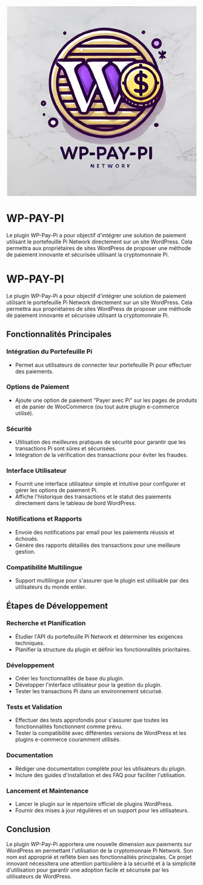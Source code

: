 <div>
  <div align="center">
    <img src="/wp-pay-pi-backgroundBreak.png" alt="Logo de WP-Pay-Pi" />
  </div>
  
  <!-- Contenu -->
  <h1>WP-PAY-PI</h1>
  <p>Le plugin WP-Pay-Pi a pour objectif d'intégrer une solution de paiement utilisant le portefeuille Pi Network directement sur un site WordPress. Cela permettra aux propriétaires de sites WordPress de proposer une méthode de paiement innovante et sécurisée utilisant la cryptomonnaie Pi.</p>
</div>

# WP-PAY-PI
Le plugin WP-Pay-Pi a pour objectif d'intégrer une solution de paiement utilisant le portefeuille Pi Network directement sur un site WordPress. Cela permettra aux propriétaires de sites WordPress de proposer une méthode de paiement innovante et sécurisée utilisant la cryptomonnaie Pi.

## Fonctionnalités Principales

### Intégration du Portefeuille Pi
- Permet aux utilisateurs de connecter leur portefeuille Pi pour effectuer des paiements.

### Options de Paiement
- Ajoute une option de paiement "Payer avec Pi" sur les pages de produits et de panier de WooCommerce (ou tout autre plugin e-commerce utilisé).

### Sécurité
- Utilisation des meilleures pratiques de sécurité pour garantir que les transactions Pi sont sûres et sécurisées.
- Intégration de la vérification des transactions pour éviter les fraudes.

### Interface Utilisateur
- Fournit une interface utilisateur simple et intuitive pour configurer et gérer les options de paiement Pi.
- Affiche l'historique des transactions et le statut des paiements directement dans le tableau de bord WordPress.

### Notifications et Rapports
- Envoie des notifications par email pour les paiements réussis et échoués.
- Génère des rapports détaillés des transactions pour une meilleure gestion.

### Compatibilité Multilingue
- Support multilingue pour s'assurer que le plugin est utilisable par des utilisateurs du monde entier.

## Étapes de Développement

### Recherche et Planification
- Étudier l'API du portefeuille Pi Network et déterminer les exigences techniques.
- Planifier la structure du plugin et définir les fonctionnalités prioritaires.

### Développement
- Créer les fonctionnalités de base du plugin.
- Développer l'interface utilisateur pour la gestion du plugin.
- Tester les transactions Pi dans un environnement sécurisé.

### Tests et Validation
- Effectuer des tests approfondis pour s'assurer que toutes les fonctionnalités fonctionnent comme prévu.
- Tester la compatibilité avec différentes versions de WordPress et les plugins e-commerce couramment utilisés.

### Documentation
- Rédiger une documentation complète pour les utilisateurs du plugin.
- Inclure des guides d'installation et des FAQ pour faciliter l'utilisation.

### Lancement et Maintenance
- Lancer le plugin sur le répertoire officiel de plugins WordPress.
- Fournir des mises à jour régulières et un support pour les utilisateurs.

## Conclusion

Le plugin WP-Pay-Pi apportera une nouvelle dimension aux paiements sur WordPress en permettant l'utilisation de la cryptomonnaie Pi Network. Son nom est approprié et reflète bien ses fonctionnalités principales. Ce projet innovant nécessitera une attention particulière à la sécurité et à la simplicité d'utilisation pour garantir une adoption facile et sécurisée par les utilisateurs de WordPress.
